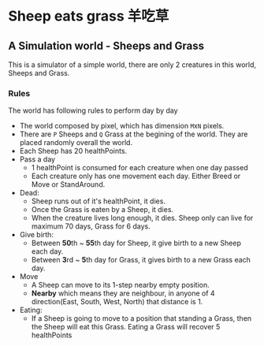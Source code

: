 # Sheep eats grass 羊吃草

## A Simulation world - Sheeps and Grass
This is a simulator of a simple world, there are only 2 creatures in this world, Sheeps and Grass.

### Rules 
The world has following rules to perform day by day
- The world composed by pixel, which has dimension `M`x`N` pixels.
- There are `P` Sheeps and `Q` Grass at the begining of the world. They are placed randomly overall the world.
- Each Sheep has 20 healthPoints.
- Pass a day
  - 1 healthPoint is consumed for each creature when one day passed
  - Each creature only has one movement each day. Either Breed or Move or StandAround.  
- Dead: 
  - Sheep runs out of it's healthPoint, it dies.
  - Once the Grass is eaten by a Sheep, it dies.
  - When the creature lives long enough, it dies. Sheep only can live for maximum 70 days, Grass for 6 days.
- Give birth:
  - Between **50**th ~ **55**th day for Sheep, it give birth to a new Sheep each day.
  - Between **3**rd ~ **5**th day for Grass, it gives birth to a new Grass each day.
- Move
  - A Sheep can move to its 1-step nearby empty position.
  - **Nearby** which means they are neighbour, in anyone of 4 direction(East, South, West, North) that distance is 1.
- Eating:
  - If a Sheep is going to move to a position that standing a Grass, then the Sheep will eat this Grass. Eating a Grass will recover 5 healthPoints


